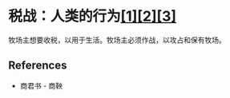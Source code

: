 # 税战：人类的行为[[1]](./appendices/artificial-cowboy.md)[[2]](./appendices/for-survivors.md)[[3]](./appendices/interstellar-migration.md)

牧场主想要收税，以用于生活。牧场主必须作战，以攻占和保有牧场。

## References

- 商君书 - 商鞅
